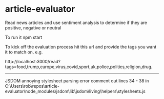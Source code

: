 # article-evaluator
Read news articles and use sentiment analysis to determine if they are positive, negative or neutral

To run it 
npm start

To kick off the evaluation process hit this url and provide the tags you want it to match on. e.g.

http://localhost:3000/read?tags=food,trump,europe,virus,covid,sport,uk,police,politics,religion,drug.

------------------
JSDOM annoying stylesheet parsing error
comment out lines 34 - 38 in 
C:\Users\rob\repos\article-evaluator\node_modules\jsdom\lib\jsdom\living\helpers\stylesheets.js

